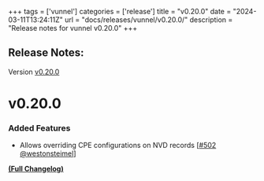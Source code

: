 +++
tags = ['vunnel']
categories = ['release']
title = "v0.20.0"
date = "2024-03-11T13:24:11Z"
url = "docs/releases/vunnel/v0.20.0/"
description = "Release notes for vunnel v0.20.0"
+++

## Release Notes:
Version [v0.20.0](https://github.com/anchore/vunnel/releases/tag/v0.20.0)

# v0.20.0

### Added Features

- Allows overriding CPE configurations on NVD records [[#502](https://github.com/anchore/vunnel/pull/502) [@westonsteimel](https://github.com/westonsteimel)]

**[(Full Changelog)](https://github.com/anchore/vunnel/compare/v0.19.0...v0.20.0)**
